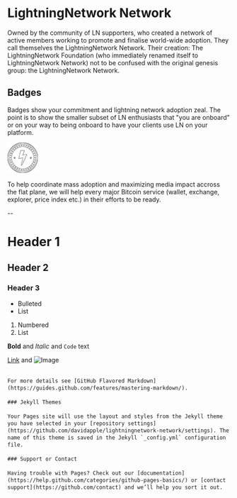 # LightningNetwork Network

Owned by the community of LN supporters, who created a network of active members working to promote and finalise world-wide adoption. They call themselves the LightningNetwork Network. Their creation: The LightningNetwork Foundation (who immediately renamed itself to LightningNetwork Network) not to be confused with the original genesis group: the LightningNetwork Network.

## Badges

Badges show your commitment and lightning network adoption zeal.  The point is to show the smaller subset of LN enthusiasts that "you are onboard" or on your way to being onboard to have your clients use LN on your platform.

![LightningNetwork Network Badge 1a](images/LNN-badge-1a-med.png)

To help coordinate mass adoption and maximizing media impact accross the flat plane, we will help every major Bitcoin service (wallet, exchange, explorer, price index etc.) in their efforts to be ready.
 
--

# Header 1
## Header 2
### Header 3

- Bulleted
- List

1. Numbered
2. List

**Bold** and _Italic_ and `Code` text

[Link](url) and ![Image](src)
```

For more details see [GitHub Flavored Markdown](https://guides.github.com/features/mastering-markdown/).

### Jekyll Themes

Your Pages site will use the layout and styles from the Jekyll theme you have selected in your [repository settings](https://github.com/davidapple/lightningnetwork-network/settings). The name of this theme is saved in the Jekyll `_config.yml` configuration file.

### Support or Contact

Having trouble with Pages? Check out our [documentation](https://help.github.com/categories/github-pages-basics/) or [contact support](https://github.com/contact) and we’ll help you sort it out.
